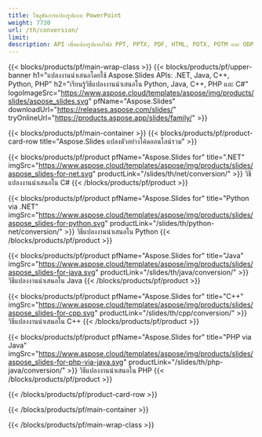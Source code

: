 ```yaml
---
title: โซลูชันการแปลงรูปแบบ PowerPoint
weight: 7730
url: /th/conversion/
limit: 
description: API เพื่อแปลงรูปแบบไฟล์ PPT, PPTX, PDF, HTML, POTX, POTM และ ODP
---
```


{{< blocks/products/pf/main-wrap-class >}}
{{< blocks/products/pf/upper-banner h1="แปลงงานนำเสนอโดยใช้ Aspose.Slides APIs: .NET, Java, C++, Python, PHP" h2="เรียนรู้วิธีแปลงงานนำเสนอใน Python, Java, C++, PHP และ C#" logoImageSrc="https://www.aspose.cloud/templates/aspose/img/products/slides/aspose_slides.svg" pfName="Aspose.Slides" downloadUrl="https://releases.aspose.com/slides/" tryOnlineUrl="https://products.aspose.app/slides/family/" >}}

{{< blocks/products/pf/main-container >}}
{{< blocks/products/pf/product-card-row title="Aspose.Slides แปลงตัวอย่างโค้ดออนไลน์รวม" >}}

{{< blocks/products/pf/product pfName="Aspose.Slides for" title=".NET" imgSrc="https://www.aspose.cloud/templates/aspose/img/products/slides/aspose_slides-for-net.svg" productLink="/slides/th/net/conversion/" >}}
วิธีแปลงงานนำเสนอใน C#
{{< /blocks/products/pf/product >}}

{{< blocks/products/pf/product pfName="Aspose.Slides for" title="Python via .NET" imgSrc="https://www.aspose.cloud/templates/aspose/img/products/slides/aspose_slides-for-python.svg" productLink="/slides/th/python-net/conversion/" >}}
วิธีแปลงงานนำเสนอใน Python
{{< /blocks/products/pf/product >}}

{{< blocks/products/pf/product pfName="Aspose.Slides for" title="Java" imgSrc="https://www.aspose.cloud/templates/aspose/img/products/slides/aspose_slides-for-java.svg" productLink="/slides/th/java/conversion/" >}}
วิธีแปลงงานนำเสนอใน Java
{{< /blocks/products/pf/product >}}

{{< blocks/products/pf/product pfName="Aspose.Slides for" title="C++" imgSrc="https://www.aspose.cloud/templates/aspose/img/products/slides/aspose_slides-for-cpp.svg" productLink="/slides/th/cpp/conversion/" >}}
วิธีแปลงงานนำเสนอใน C++
{{< /blocks/products/pf/product >}}

{{< blocks/products/pf/product pfName="Aspose.Slides for" title="PHP via Java" imgSrc="https://www.aspose.cloud/templates/aspose/img/products/slides/aspose_slides-for-php-via-java.svg" productLink="/slides/th/php-java/conversion/" >}}
วิธีแปลงงานนำเสนอใน PHP
{{< /blocks/products/pf/product >}}

{{< /blocks/products/pf/product-card-row >}}

{{< /blocks/products/pf/main-container >}}

{{< /blocks/products/pf/main-wrap-class >}}